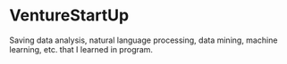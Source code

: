 # VentureStartUp
Saving data analysis, natural language processing, data mining, machine learning, etc. that I learned in program.
